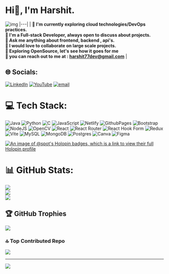 # Hi👋, I'm Harshit.

![img](https://i.pinimg.com/1200x/78/a5/1b/78a51b20db658da9e07a9d9ccbf5da09.jpg)
|---| 
| **💫 I'm currently exploring cloud technologies/DevOps practices.<br>💫 I'm a Full-stack Developer, always open to discuss about projects.<br>💫 Ask me anything about frontend, backend , api's.<br>💫 I would love to collaborate on large scale projects.<br>💫 Exploring OpenSource, let's see how it goes for me<br>💫 you can reach out to me at : [harshit77dev@gmail.com](harshit77dev@gmail.com)** |
## 🌐 Socials:
[![LinkedIn](https://img.shields.io/badge/LinkedIn-%230077B5.svg?logo=linkedin&logoColor=white)](https://linkedin.com/in/https://www.linkedin.com/in/harshit-rawat-0a6944274/) [![YouTube](https://img.shields.io/badge/YouTube-%23FF0000.svg?logo=YouTube&logoColor=white)](https://youtube.com/@https://www.youtube.com/@harshitrawat180) [![email](https://img.shields.io/badge/Email-D14836?logo=gmail&logoColor=white)](mailto:harshit77dev@gmail.com) 

# 💻 Tech Stack:
![Java](https://img.shields.io/badge/java-%23ED8B00.svg?style=for-the-badge&logo=openjdk&logoColor=white) ![Python](https://img.shields.io/badge/python-3670A0?style=for-the-badge&logo=python&logoColor=ffdd54) ![C](https://img.shields.io/badge/c-%2300599C.svg?style=for-the-badge&logo=c&logoColor=white) ![JavaScript](https://img.shields.io/badge/javascript-%23323330.svg?style=for-the-badge&logo=javascript&logoColor=%23F7DF1E) ![Netlify](https://img.shields.io/badge/netlify-%23000000.svg?style=for-the-badge&logo=netlify&logoColor=#00C7B7) ![GithubPages](https://img.shields.io/badge/github%20pages-121013?style=for-the-badge&logo=github&logoColor=white) ![Bootstrap](https://img.shields.io/badge/bootstrap-%238511FA.svg?style=for-the-badge&logo=bootstrap&logoColor=white) ![NodeJS](https://img.shields.io/badge/node.js-6DA55F?style=for-the-badge&logo=node.js&logoColor=white) ![OpenCV](https://img.shields.io/badge/opencv-%23white.svg?style=for-the-badge&logo=opencv&logoColor=white) ![React](https://img.shields.io/badge/react-%2320232a.svg?style=for-the-badge&logo=react&logoColor=%2361DAFB) ![React Router](https://img.shields.io/badge/React_Router-CA4245?style=for-the-badge&logo=react-router&logoColor=white) ![React Hook Form](https://img.shields.io/badge/React%20Hook%20Form-%23EC5990.svg?style=for-the-badge&logo=reacthookform&logoColor=white) ![Redux](https://img.shields.io/badge/redux-%23593d88.svg?style=for-the-badge&logo=redux&logoColor=white) ![Vite](https://img.shields.io/badge/vite-%23646CFF.svg?style=for-the-badge&logo=vite&logoColor=white) ![MySQL](https://img.shields.io/badge/mysql-%2300000f.svg?style=for-the-badge&logo=mysql&logoColor=white) ![MongoDB](https://img.shields.io/badge/MongoDB-%234ea94b.svg?style=for-the-badge&logo=mongodb&logoColor=white) ![Postgres](https://img.shields.io/badge/postgres-%23316192.svg?style=for-the-badge&logo=postgresql&logoColor=white) ![Canva](https://img.shields.io/badge/Canva-%2300C4CC.svg?style=for-the-badge&logo=Canva&logoColor=white) ![Figma](https://img.shields.io/badge/figma-%23F24E1E.svg?style=for-the-badge&logo=figma&logoColor=white)

[![An image of @spot's Holopin badges, which is a link to view their full Holopin profile](https://holopin.me/spot)](https://holopin.io/@spot)


# 📊 GitHub Stats:
![](https://github-readme-stats.vercel.app/api?username=harshitrwt&theme=monokai&hide_border=false&include_all_commits=false&count_private=false)<br/>
![](https://github-readme-streak-stats.herokuapp.com/?user=harshitrwt&theme=monokai&hide_border=false)<br/>
![](https://github-readme-stats.vercel.app/api/top-langs/?username=harshitrwt&theme=monokai&hide_border=false&include_all_commits=false&count_private=false&layout=compact)

## 🏆 GitHub Trophies
![](https://github-profile-trophy.vercel.app/?username=harshitrwt&theme=monokai&no-frame=true&no-bg=true&margin-w=4)


### 🔝 Top Contributed Repo
![](https://github-contributor-stats.vercel.app/api?username=harshitrwt&limit=5&theme=onedark&combine_all_yearly_contributions=true)

---
[![](https://visitcount.itsvg.in/api?id=harshitrwt&icon=9&color=0)](https://visitcount.itsvg.in)


